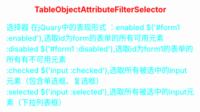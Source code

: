 <style>
h2{
text-align:center;
color:red;
}
p{
font-size:20px;
color:aqua;
}
</style>
<h2>TableObjectAttributeFilterSelector</h2>
<p>
选择器                             在jQuary中的表现形式
：enabled                           $('#form1 :enabled'),选取id为form的表单的所有可用元素<br>
:disabled                           $('#form1 :disabled'),选取id为form1的表单的所有有不可用元素<br>
:checked                            $('input :checked'),选取所有被选中的input元素（包含单选框、复选框）<br>
:selected                           $('input :selected'),选取所有被选中的input元素（下拉列表框）
</p>